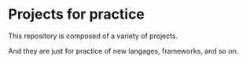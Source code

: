 # Projects for practice

This repository is composed of a variety of projects.

And they are just for practice of new langages, frameworks, and so on.